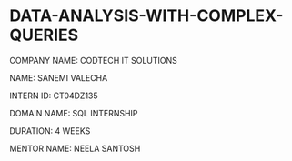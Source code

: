 # DATA-ANALYSIS-WITH-COMPLEX-QUERIES

COMPANY NAME: CODTECH IT SOLUTIONS

NAME: SANEMI VALECHA

INTERN ID:  CT04DZ135

DOMAIN NAME: SQL INTERNSHIP

DURATION: 4 WEEKS

MENTOR NAME: NEELA SANTOSH
